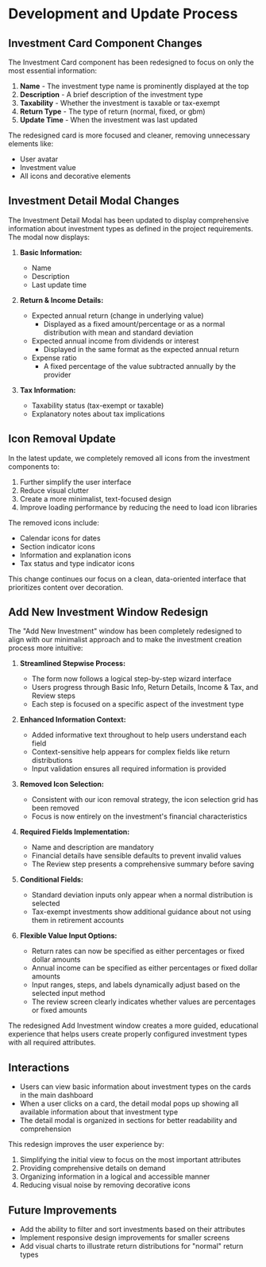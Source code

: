# Development and Update Process

## Investment Card Component Changes

The Investment Card component has been redesigned to focus on only the most essential information:

1. **Name** - The investment type name is prominently displayed at the top
2. **Description** - A brief description of the investment type
3. **Taxability** - Whether the investment is taxable or tax-exempt
4. **Return Type** - The type of return (normal, fixed, or gbm)
5. **Update Time** - When the investment was last updated

The redesigned card is more focused and cleaner, removing unnecessary elements like:

- User avatar
- Investment value
- All icons and decorative elements

## Investment Detail Modal Changes

The Investment Detail Modal has been updated to display comprehensive information about investment types as defined in the project requirements. The modal now displays:

1. **Basic Information:**

   - Name
   - Description
   - Last update time

2. **Return & Income Details:**

   - Expected annual return (change in underlying value)
     - Displayed as a fixed amount/percentage or as a normal distribution with mean and standard deviation
   - Expected annual income from dividends or interest
     - Displayed in the same format as the expected annual return
   - Expense ratio
     - A fixed percentage of the value subtracted annually by the provider

3. **Tax Information:**
   - Taxability status (tax-exempt or taxable)
   - Explanatory notes about tax implications

## Icon Removal Update

In the latest update, we completely removed all icons from the investment components to:

1. Further simplify the user interface
2. Reduce visual clutter
3. Create a more minimalist, text-focused design
4. Improve loading performance by reducing the need to load icon libraries

The removed icons include:

- Calendar icons for dates
- Section indicator icons
- Information and explanation icons
- Tax status and type indicator icons

This change continues our focus on a clean, data-oriented interface that prioritizes content over decoration.

## Add New Investment Window Redesign

The "Add New Investment" window has been completely redesigned to align with our minimalist approach and to make the investment creation process more intuitive:

1. **Streamlined Stepwise Process:**

   - The form now follows a logical step-by-step wizard interface
   - Users progress through Basic Info, Return Details, Income & Tax, and Review steps
   - Each step is focused on a specific aspect of the investment type

2. **Enhanced Information Context:**

   - Added informative text throughout to help users understand each field
   - Context-sensitive help appears for complex fields like return distributions
   - Input validation ensures all required information is provided

3. **Removed Icon Selection:**

   - Consistent with our icon removal strategy, the icon selection grid has been removed
   - Focus is now entirely on the investment's financial characteristics

4. **Required Fields Implementation:**

   - Name and description are mandatory
   - Financial details have sensible defaults to prevent invalid values
   - The Review step presents a comprehensive summary before saving

5. **Conditional Fields:**
   - Standard deviation inputs only appear when a normal distribution is selected
   - Tax-exempt investments show additional guidance about not using them in retirement accounts

6. **Flexible Value Input Options:**
   - Return rates can now be specified as either percentages or fixed dollar amounts
   - Annual income can be specified as either percentages or fixed dollar amounts
   - Input ranges, steps, and labels dynamically adjust based on the selected input method
   - The review screen clearly indicates whether values are percentages or fixed amounts

The redesigned Add Investment window creates a more guided, educational experience that helps users create properly configured investment types with all required attributes.

## Interactions

- Users can view basic information about investment types on the cards in the main dashboard
- When a user clicks on a card, the detail modal pops up showing all available information about that investment type
- The detail modal is organized in sections for better readability and comprehension

This redesign improves the user experience by:

1. Simplifying the initial view to focus on the most important attributes
2. Providing comprehensive details on demand
3. Organizing information in a logical and accessible manner
4. Reducing visual noise by removing decorative icons

## Future Improvements

- Add the ability to filter and sort investments based on their attributes
- Implement responsive design improvements for smaller screens
- Add visual charts to illustrate return distributions for "normal" return types
